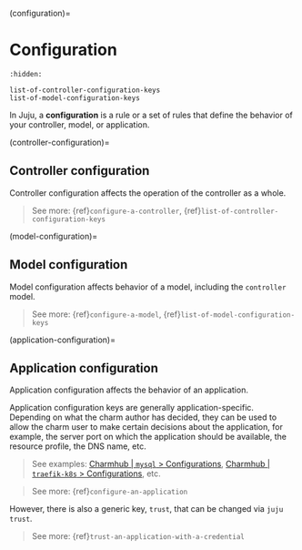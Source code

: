 (configuration)=
# Configuration

```{toctree}
:hidden:

list-of-controller-configuration-keys
list-of-model-configuration-keys
```


In Juju, a **configuration** is a rule or a set of rules that define the behavior of your controller, model, or application.

(controller-configuration)=
## Controller configuration

Controller configuration affects the operation of the controller as a whole.

> See more:  {ref}`configure-a-controller`, {ref}`list-of-controller-configuration-keys`

(model-configuration)=
## Model configuration

Model configuration affects behavior of a model, including the `controller` model.
> See more: {ref}`configure-a-model`, {ref}`list-of-model-configuration-keys`

(application-configuration)=
## Application configuration

Application configuration affects the behavior of an application. 

Application configuration keys are generally application-specific. Depending on what the charm author has decided, they can be used to allow the charm user to make certain decisions about the application, for example, the server port on which the  application should be available, the resource profile, the DNS name, etc. 

> See examples: [Charmhub | `mysql` > Configurations](https://charmhub.io/mysql/configure#cluster-name), [Charmhub | `traefik-k8s` > Configurations](https://charmhub.io/traefik-k8s/configure), etc. 

> See more: {ref}`configure-an-application`

However, there is also a generic key, `trust`, that can be changed via `juju trust`. 

> See more: {ref}`trust-an-application-with-a-credential`


<!-- Heather and I decided to include `trust` under application configuration keys because, if you run, e.g., `$ juju config juju-qa-test`, you'll find something like:

```
$ juju config juju-qa-test
application: juju-qa-test
application-config:
  trust:
```

with `trust` being listed there (even if it's not in the config of the charm). 
-->
